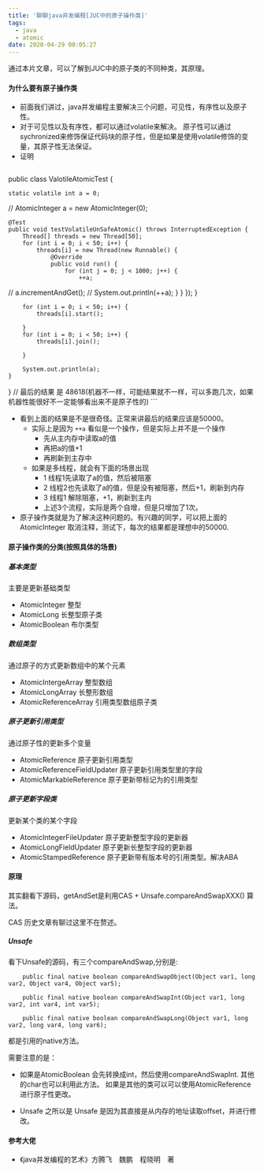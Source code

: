 ```yaml
---
title: '聊聊java并发编程[JUC中的原子操作类]'
tags:
  - java
  - atomic
date: 2020-04-29 00:05:27
---
```



通过本片文章，可以了解到JUC中的原子类的不同种类，其原理。

<!-- more -->

#### 为什么要有原子操作类
- 前面我们讲过，java并发编程主要解决三个问题，可见性，有序性以及原子性。
- 对于可见性以及有序性，都可以通过volatile来解决。 原子性可以通过sychronized来修饰保证代码块的原子性，但是如果是使用volatile修饰的变量，其原子性无法保证。
- 证明
	```
public class ValotileAtomicTest {

    static volatile int a = 0;
//    AtomicInteger a = new AtomicInteger(0);

    @Test
    public void testVolatileUnSafeAtomic() throws InterruptedException {
        Thread[] threads = new Thread[50];
        for (int i = 0; i < 50; i++) {
            threads[i] = new Thread(new Runnable() {
                @Override
                public void run() {
                    for (int j = 0; j < 1000; j++) {
                        ++a;
//                        a.incrementAndGet();
//                        System.out.println(++a);
                    }
                }
            });
        }

        for (int i = 0; i < 50; i++) {
            threads[i].start();

        }
        for (int i = 0; i < 50; i++) {
            threads[i].join();

        }

        System.out.println(a);
    }
}
// 最后的结果 是 48618(机器不一样，可能结果就不一样，可以多跑几次，如果机器性能很好不一定能够看出来不是原子性的)
	```
- 看到上面的结果是不是很奇怪。正常来讲最后的结果应该是50000。
	- 实际上是因为 `++a` 看似是一个操作，但是实际上并不是一个操作
		- 先从主内存中读取a的值
		- 再把a的值+1
		- 再刷新到主存中
	- 如果是多线程，就会有下面的场景出现
		- 1 线程1先读取了a的值，然后被阻塞
		- 2 线程2也先读取了a的值，但是没有被阻塞，然后+1，刷新到内存
		- 3 线程1 解除阻塞，+1，刷新到主内
		- 上述3个流程，实际是两个自增，但是只增加了1次。
- 原子操作类就是为了解决这种问题的。有兴趣的同学，可以把上面的AtomicInteger 取消注释，测试下，每次的结果都是理想中的50000.

#### 原子操作类的分类(按照具体的场景)

##### 基本类型
主要是更新基础类型
- AtomicInteger 整型
- AtomicLong 长整型原子类
- AtomicBoolean 布尔类型

##### 数组类型
通过原子的方式更新数组中的某个元素
- AtomicIntergeArray 整型数组
- AtomicLongArray  长整形数组
- AtomicReferenceArray 引用类型数组原子类

##### 原子更新引用类型
通过原子性的更新多个变量
- AtomicReference 原子更新引用类型
- AtomicReferenceFieldUpdater 原子更新引用类型里的字段
- AtomicMarkableReference 原子更新带标记为的引用类型

##### 原子更新字段类
更新某个类的某个字段
- AtomicIntegerFileUpdater 原子更新整型字段的更新器
- AtomicLongFieldUpdater 原子更新长整型字段的更新器
- AtomicStampedReference 原子更新带有版本号的引用类型。解决ABA

#### 原理
其实翻看下源码，getAndSet是利用CAS + Unsafe.compareAndSwapXXX() 算法。

CAS 历史文章有聊过这里不在赘述。
##### Unsafe
看下Unsafe的源码，有三个compareAndSwap,分别是:
```
	public final native boolean compareAndSwapObject(Object var1, long var2, Object var4, Object var5);

    public final native boolean compareAndSwapInt(Object var1, long var2, int var4, int var5);

    public final native boolean compareAndSwapLong(Object var1, long var2, long var4, long var6);

```
都是引用的native方法。

需要注意的是：
- 如果是AtomicBoolean 会先转换成int，然后使用compareAndSwapInt. 其他的char也可以利用此方法。 如果是其他的类可以可以使用AtomicReference进行原子性更改。

- Unsafe 之所以是 Unsafe 是因为其直接是从内存的地址读取offset，并进行修改。

#### 参考大佬
- 《java并发编程的艺术》方腾飞　魏鹏　程晓明　著